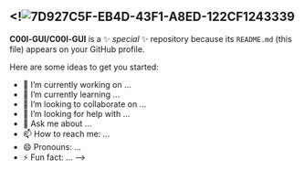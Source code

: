 
<!![7D927C5F-EB4D-43F1-A8ED-122CF1243339](https://github.com/user-attachments/assets/916c664e-b5c4-4fd5-9380-87b7d33c4cbc)
--
**C00l-GUI/C00l-GUI** is a ✨ _special_ ✨ repository because its `README.md` (this file) appears on your GitHub profile.

Here are some ideas to get you started:

- 🔭 I’m currently working on ...
- 🌱 I’m currently learning ...
- 👯 I’m looking to collaborate on ...
- 🤔 I’m looking for help with ...
- 💬 Ask me about ...
- 📫 How to reach me: ...
- 😄 Pronouns: ...
- ⚡ Fun fact: ...
-->
